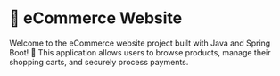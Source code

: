 # 🛒 eCommerce Website

Welcome to the eCommerce website project built with Java and Spring Boot! 🚀 This application allows users to browse products, manage their shopping carts, and securely process payments.
